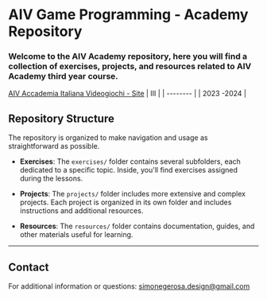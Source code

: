 
# AIV Game Programming - Academy Repository

### Welcome to the AIV Academy repository, here you will find a collection of exercises, projects, and resources related to AIV Academy third year course.
[AIV Accademia Italiana Videogiochi - Site](https://www.aiv01.it/corsi/programmazione/)
|    III      | 
| --------    | 
| 2023 -2024  | 
## Repository Structure


The repository is organized to make navigation and usage as straightforward as possible.

- **Exercises**: The `exercises/` folder contains several subfolders, each dedicated to a specific topic. Inside, you'll find exercises assigned during the lessons.

- **Projects**: The `projects/` folder includes more extensive and complex projects. Each project is organized in its own folder and includes instructions and additional resources.

- **Resources**: The `resources/` folder contains documentation, guides, and other materials useful for learning.

---
## Contact

For additional information or questions: simonegerosa.design@gmail.com


